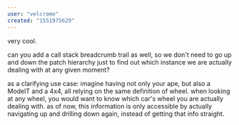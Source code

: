 ```yaml
---
user: "velcrome"
created: "1551975629"
---
```


very cool.

can you add a call stack breadcrumb trail as well, so we don't need to go up and down the patch hierarchy just to find out which instance we are actually dealing with at any given moment?

as a clarifying use case: imagine having not only your ape, but also a ModelT and a 4x4, all relying on the same definition of wheel. when looking at any wheel, you would want to know which car's wheel you are actually dealing with. as of now, this information is only accessible by actually navigating up and drilling down again, instead of getting that info straight.
